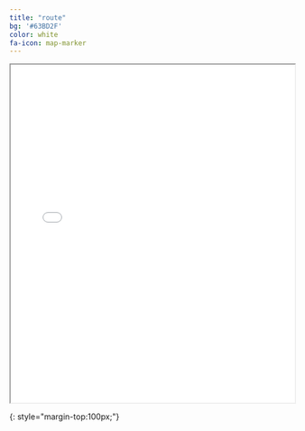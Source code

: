 ```yaml
---
title: "route"
bg: '#63BD2F'
color: white
fa-icon: map-marker
---
```


<iframe src="/jackatrail/maps/jackatrailmap.html" style="height:600px; width: 100%"></iframe>

{: style="margin-top:100px;"}


